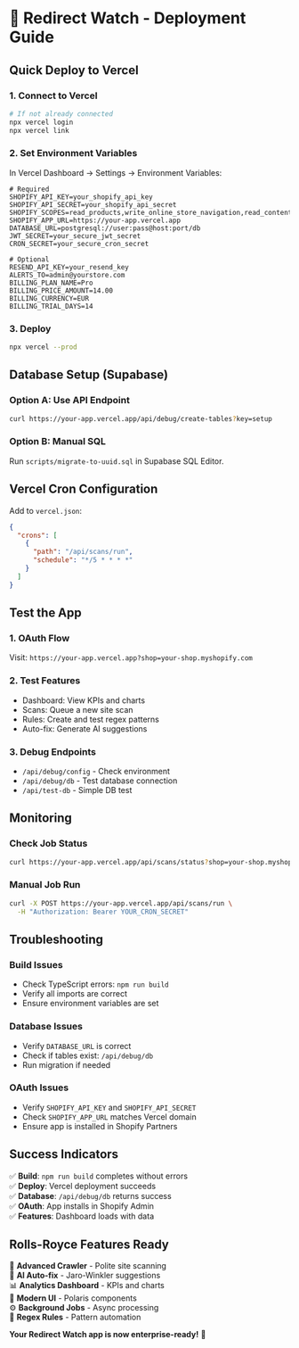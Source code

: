 # 🚀 Redirect Watch - Deployment Guide

## **Quick Deploy to Vercel**

### 1. **Connect to Vercel**
```bash
# If not already connected
npx vercel login
npx vercel link
```

### 2. **Set Environment Variables**
In Vercel Dashboard → Settings → Environment Variables:

```env
# Required
SHOPIFY_API_KEY=your_shopify_api_key
SHOPIFY_API_SECRET=your_shopify_api_secret
SHOPIFY_SCOPES=read_products,write_online_store_navigation,read_content
SHOPIFY_APP_URL=https://your-app.vercel.app
DATABASE_URL=postgresql://user:pass@host:port/db
JWT_SECRET=your_secure_jwt_secret
CRON_SECRET=your_secure_cron_secret

# Optional
RESEND_API_KEY=your_resend_key
ALERTS_TO=admin@yourstore.com
BILLING_PLAN_NAME=Pro
BILLING_PRICE_AMOUNT=14.00
BILLING_CURRENCY=EUR
BILLING_TRIAL_DAYS=14
```

### 3. **Deploy**
```bash
npx vercel --prod
```

## **Database Setup (Supabase)**

### Option A: Use API Endpoint
```bash
curl https://your-app.vercel.app/api/debug/create-tables?key=setup
```

### Option B: Manual SQL
Run `scripts/migrate-to-uuid.sql` in Supabase SQL Editor.

## **Vercel Cron Configuration**

Add to `vercel.json`:
```json
{
  "crons": [
    {
      "path": "/api/scans/run",
      "schedule": "*/5 * * * *"
    }
  ]
}
```

## **Test the App**

### 1. **OAuth Flow**
Visit: `https://your-app.vercel.app?shop=your-shop.myshopify.com`

### 2. **Test Features**
- Dashboard: View KPIs and charts
- Scans: Queue a new site scan
- Rules: Create and test regex patterns
- Auto-fix: Generate AI suggestions

### 3. **Debug Endpoints**
- `/api/debug/config` - Check environment
- `/api/debug/db` - Test database connection
- `/api/test-db` - Simple DB test

## **Monitoring**

### **Check Job Status**
```bash
curl https://your-app.vercel.app/api/scans/status?shop=your-shop.myshopify.com
```

### **Manual Job Run**
```bash
curl -X POST https://your-app.vercel.app/api/scans/run \
  -H "Authorization: Bearer YOUR_CRON_SECRET"
```

## **Troubleshooting**

### **Build Issues**
- Check TypeScript errors: `npm run build`
- Verify all imports are correct
- Ensure environment variables are set

### **Database Issues**
- Verify `DATABASE_URL` is correct
- Check if tables exist: `/api/debug/db`
- Run migration if needed

### **OAuth Issues**
- Verify `SHOPIFY_API_KEY` and `SHOPIFY_API_SECRET`
- Check `SHOPIFY_APP_URL` matches Vercel domain
- Ensure app is installed in Shopify Partners

## **Success Indicators**

✅ **Build**: `npm run build` completes without errors  
✅ **Deploy**: Vercel deployment succeeds  
✅ **Database**: `/api/debug/db` returns success  
✅ **OAuth**: App installs in Shopify Admin  
✅ **Features**: Dashboard loads with data  

## **Rolls-Royce Features Ready**

🎯 **Advanced Crawler** - Polite site scanning  
🤖 **AI Auto-fix** - Jaro-Winkler suggestions  
📊 **Analytics Dashboard** - KPIs and charts  
🎨 **Modern UI** - Polaris components  
⚙️ **Background Jobs** - Async processing  
🔧 **Regex Rules** - Pattern automation  

**Your Redirect Watch app is now enterprise-ready!** 🚀
